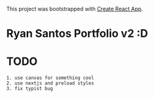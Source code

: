 This project was bootstrapped with [Create React App](https://github.com/facebook/create-react-app).

# Ryan Santos Portfolio v2 :D

# TODO
    1. use canvas for something cool
    2. use nextjs and preload styles
    3. fix typist bug